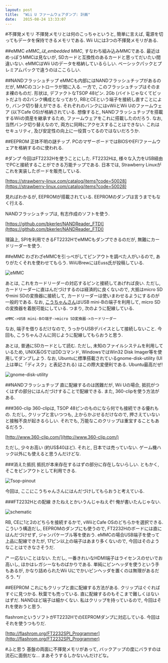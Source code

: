 ```yaml
---
layout: post
title:  "Wii U ファームウェアダンプ: 計画"
date:   2015-08-24 13:33:07
---
```

#不揮発メモリ
不揮発メモリとは何のこっちゃというと, 簡単に言えば, 電源を切ってもデータを保持できるメモリである.
Wii Uには3つの不揮発メモリがある.

##eMMC
_eMMC_は_embedded MMC_, すなわち組み込みMMCである. 最近はめっぽうMMCは見ないが,
SDカードと互換性のあるカードと思ってだいたい間違いない. eMMCはWii Uのデータを格納しているらしい.
ベーシックパックとプレミアムパックで違うのはここらしい.

##NANDフラッシュチップ
eMMCも内部にはNANDフラッシュチップがあるのだが, MMCのコントローラが間に入る.
一方で, このフラッシュチップはそのまま裸のものだ. 形状は, デファクトなTSOP 48ピン.
2Gb (バイトじゃなくてビットだよ!) の2バンク構成となっており, RBとCEという端子を接続し直すことにより,
バンク切り替えができる. それぞれのバンクにはvWiiとWii Uのファームウェア (以下Cafe OS)が格納されている.
想像すると, NANDフラッシュチップを搭載するWiiの資産を継承するため,
ファームウェアをこれに搭載したのだろう. なお, 当然バンク切り替えなので,
両方に同時にアクセスすることはできない. これはセキュリティ,
及び安定性の向上に一役買ってるのではないだろうか.

##EEPROM
正体不明の謎チップ. PCのマザーボードではBIOSやEFIファームウェアを格納するのに使われる.

#ダンプ
今回はFT2232Hを使うことにした. FT2232Hは, 様々な入力をUSB経由でPCと接続することができる万能チップである.
日本では, Strawberry Linuxがこれを実装したボードを販売している.

[https://strawberry-linux.com/catalog/items?code=50028](https://strawberry-linux.com/catalog/items?code=50028)

見ればわかるが, EEPROMが搭載されている. EEPROMのダンプは言うまでもなく行える.

NANDフラッシュチップは, 有志作成のソフトを使う.

[https://github.com/bkerler/NANDReader_FTDI](https://github.com/bkerler/NANDReader_FTDI)

理論上, SPIを利用できるFT2232HでeMMCもダンプできるのだが, 無難にカードリーダーを使う.

##eMMC
わざわざeMMCを引っぺがしてピンアウトを調べた人がいるので, ありがたくそれを使わせてもらう.
WiiUBrewにはEuss氏が投稿している.

![eMMC]({{site.url}}/assets/2015-08-24-EMMC_pinout_WiiU.jpg)

あとは, これをカードリーダーの対応するピンと接続してあげれば良い. ただし,
カードリーダーに直はんだづけするのは経済的に良くないので,
大抵はmicro SDやmini SDの変換器に接続して, カードリーダーは使いまわせるようにするのが一般的である.
なお, [こうちゃんさん](https://twitter.com/kouchan66)はUSB mini-Bの端子を利用して,
micro SDの変換器を着脱可能にしている. つまり, 次のように配線している.

```
eMMC->USB mini-Bの端子->micro SD変換器->カードリーダー
```

なお, 端子を借りるだけなので, うっかりUSBデバイスとして接続しないこと.
今回も, こうちゃんさんに同じように配線してもらおうと思う.

あとは, 普通にSDカードとして読む. ただし, 未知のファイルシステムを利用しているため,
UNIX系OSではDDコマンド, WindowsではWin32 Disk Imager等を使用してダンプしよう.
なお, Ubuntuに標準搭載されているgnome-disk-utility (UI上は単に「ディスク」と表記される)
はこの際大変便利である. Ubuntu最高だぜ!

![gnome-disk-utility]({{site.url}}/assets/2015-08-24-gnome-disk-utility.png)

##NANDフラッシュチップ
直に配線するのは困難だが, Wii Uの場合, 抵抗がつくはずの部分にはんだづけすることで配線できる.
また, 360-clipを使う方法がある.

###360-clip
360-clipは, TSOP 48ピンのものになら何でも接続できる優れもの. ただし, クリップと言いつつも,
上からかぶせるだけなので, 押さえていないと接触不良が起きるらしい. それでも,
万能なこのクリップは重宝することもあるだろう.

[http://www.360-clip.com/](http://www.360-clip.com/)

ただし, 少々お高い (約US$40ほど). それと, 日本では売っていない.
ゲーム機ハック以外にも使えると思うんだけどな.

###消えた抵抗
抵抗が本来存在するはずの部分に存在しないらしい. ともかく, そこをピンアウトとして利用できる.

![Tsop-pinout]({{site.url}}/assets/2015-08-24-Tsop-pinout.jpg)

今回は, ここにこうちゃんさんにはんだづけしてもらおうと考えている.

###FT2232Hとの配線
きたねえとかいうんじゃねえぞ! 俺が書いたんじゃない.

![schematic](https://github.com/bkerler/NANDReader_FTDI/raw/master/schematic.png)

RB, CEに1と2のどちらを接続するかで, vWiiとCafe OSのどちらかを選択できる.
こういう構造だし, EEPROMのダンプにも使うので, FT2232Hのボードには直にはんだづけせず,
ジャンパケーブル等を使おう. eMMCの場合USB端子を使って上品に配線できたが,
17ピン以上の端子はあまり多くないので, 今回はそのようなことはできなさそうだ.

/* 一応ないことはない. ただし, 一番きれいなHDMI端子はライセンスのせいでお高いし,
ほかはレガシーなものばかりである. 単純にピンヘッダを使うという手もあるが,
かなり詰められたWii Uにでかいピンヘッダを置くのは無理があるだろう. */

##EEPROM
これにもクリップと直に配線する方法がある. クリップはぐぐればすぐに見つかる. 秋葉でも売っている.
直に配線するのもそこまで難しくはないはずだ. NANDほど端子は細かくない.
私はクリップを持っているので, 今回はそれを使おうと思う.

flashromというソフトがFT2232HでのEEPROMダンプに対応している. 今回はそれを使うつもりだ.

[http://flashrom.org/FT2232SPI_Programmer](http://flashrom.org/FT2232SPI_Programmer)

#ふと思う
基盤の両面に不揮発メモリがあって, バックアップの度にバラすのは流石に面倒だな…
まあそうするしかないんだけどな。
